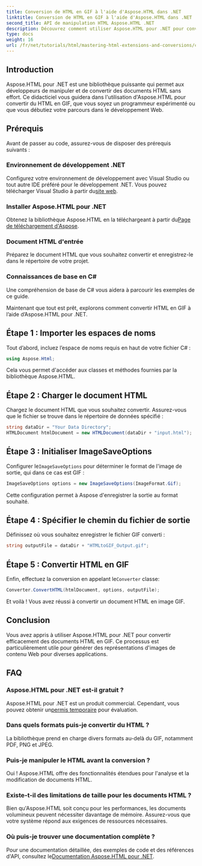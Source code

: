 ```yaml
---
title: Conversion de HTML en GIF à l'aide d'Aspose.HTML dans .NET
linktitle: Conversion de HTML en GIF à l'aide d'Aspose.HTML dans .NET
second_title: API de manipulation HTML Aspose.HTML .NET
description: Découvrez comment utiliser Aspose.HTML pour .NET pour convertir de manière transparente des documents HTML en images GIF. Ce guide complet vous guide étape par étape.
type: docs
weight: 16
url: /fr/net/tutorials/html/mastering-html-extensions-and-conversions/converting-html-to-gif/
---
```

## Introduction

Aspose.HTML pour .NET est une bibliothèque puissante qui permet aux développeurs de manipuler et de convertir des documents HTML sans effort. Ce didacticiel vous guidera dans l'utilisation d'Aspose.HTML pour convertir du HTML en GIF, que vous soyez un programmeur expérimenté ou que vous débutiez votre parcours dans le développement Web.

## Prérequis

Avant de passer au code, assurez-vous de disposer des prérequis suivants :

### Environnement de développement .NET 

 Configurez votre environnement de développement avec Visual Studio ou tout autre IDE préféré pour le développement .NET. Vous pouvez télécharger Visual Studio à partir du[site web](https://visualstudio.microsoft.com/downloads/).

### Installer Aspose.HTML pour .NET

 Obtenez la bibliothèque Aspose.HTML en la téléchargeant à partir du[Page de téléchargement d'Aspose](https://releases.aspose.com/html/net/).

### Document HTML d'entrée

Préparez le document HTML que vous souhaitez convertir et enregistrez-le dans le répertoire de votre projet.

### Connaissances de base en C#

Une compréhension de base de C# vous aidera à parcourir les exemples de ce guide.

Maintenant que tout est prêt, explorons comment convertir HTML en GIF à l’aide d’Aspose.HTML pour .NET.

## Étape 1 : Importer les espaces de noms

Tout d’abord, incluez l’espace de noms requis en haut de votre fichier C# :

```csharp
using Aspose.Html;
```

Cela vous permet d'accéder aux classes et méthodes fournies par la bibliothèque Aspose.HTML.

## Étape 2 : Charger le document HTML

Chargez le document HTML que vous souhaitez convertir. Assurez-vous que le fichier se trouve dans le répertoire de données spécifié :

```csharp
string dataDir = "Your Data Directory";
HTMLDocument htmlDocument = new HTMLDocument(dataDir + "input.html");
```

## Étape 3 : Initialiser ImageSaveOptions

 Configurer le`ImageSaveOptions` pour déterminer le format de l'image de sortie, qui dans ce cas est GIF :

```csharp
ImageSaveOptions options = new ImageSaveOptions(ImageFormat.Gif);
```

Cette configuration permet à Aspose d'enregistrer la sortie au format souhaité.

## Étape 4 : Spécifier le chemin du fichier de sortie

Définissez où vous souhaitez enregistrer le fichier GIF converti :

```csharp
string outputFile = dataDir + "HTMLtoGIF_Output.gif";
```

## Étape 5 : Convertir HTML en GIF

 Enfin, effectuez la conversion en appelant le`Converter` classe:

```csharp
Converter.ConvertHTML(htmlDocument, options, outputFile);
```

Et voilà ! Vous avez réussi à convertir un document HTML en image GIF.

## Conclusion

Vous avez appris à utiliser Aspose.HTML pour .NET pour convertir efficacement des documents HTML en GIF. Ce processus est particulièrement utile pour générer des représentations d'images de contenu Web pour diverses applications.

## FAQ

### Aspose.HTML pour .NET est-il gratuit ?  
 Aspose.HTML pour .NET est un produit commercial. Cependant, vous pouvez obtenir un[permis temporaire](https://purchase.conholdate.com/temporary-license/) pour évaluation.

### Dans quels formats puis-je convertir du HTML ?  
La bibliothèque prend en charge divers formats au-delà du GIF, notamment PDF, PNG et JPEG.

### Puis-je manipuler le HTML avant la conversion ?  
Oui ! Aspose.HTML offre des fonctionnalités étendues pour l'analyse et la modification de documents HTML.

### Existe-t-il des limitations de taille pour les documents HTML ?  
Bien qu'Aspose.HTML soit conçu pour les performances, les documents volumineux peuvent nécessiter davantage de mémoire. Assurez-vous que votre système répond aux exigences de ressources nécessaires.

### Où puis-je trouver une documentation complète ?  
 Pour une documentation détaillée, des exemples de code et des références d'API, consultez le[Documentation Aspose.HTML pour .NET](https://reference.aspose.com/html/net/).